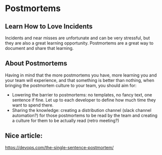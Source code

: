 # Postmortems

## Learn How to Love Incidents
Incidents and near misses are unfortunate and can be very stressful, but they are also a great learning 
opportunity. Postmortems are a great way to document and share that learning.

## About Postmortems
Having in mind that the more postmortems you have, more learning you and your team will experience, and that
something is better than nothing, when bringing the postmortem culture to your team, you should aim for:
- Lowering the barrier to postmortems: no templates, no fancy text, one sentence if fine. Let up to each developer to define how much time they want to spend there.
- Sharing the knowledge: creating a distribution channel (slack channel automation?) for those postmortems to be read by the team and creating a culture for them to be actually read (retro meeting?) 

## Nice article:
https://devops.com/the-single-sentence-postmortem/
